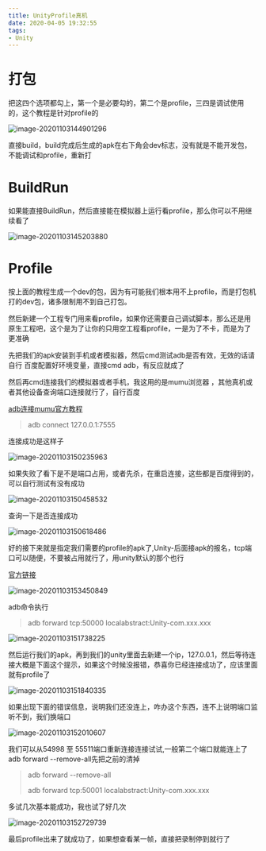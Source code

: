 ```yaml
---
title: UnityProfile真机
date: 2020-04-05 19:32:55
tags:
- Unity
---
```

# 打包

把这四个选项都勾上，第一个是必要勾的，第二个是profile，三四是调试使用的，这个教程是针对profile的

![image-20201103144901296](image-20201103144901296.png)

直接build，build完成后生成的apk在右下角会dev标志，没有就是不能开发包，不能调试和profile，重新打

# BuildRun

如果能直接BuildRun，然后直接能在模拟器上运行看profile，那么你可以不用继续看了

![image-20201103145203880](image-20201103145203880.png)

# Profile

按上面的教程生成一个dev的包，因为有可能我们根本用不上profile，而是打包机打的dev包，诸多限制用不到自己打包。

然后新建一个工程专门用来看profile，如果你还需要自己调试脚本，那么还是用原生工程吧，这个是为了让你的只用空工程看profile，一是为了不卡，而是为了更准确

先把我们的apk安装到手机或者模拟器，然后cmd测试adb是否有效，无效的话请自行 百度配置好环境变量，直接cmd adb，有反应就成了 

然后再cmd连接我们的模拟器或者手机，我这用的是mumu浏览器 ，其他真机或者其他设备查询端口连接就行了，自行百度

[adb连接mumu官方教程](http://mumu.163.com/2017/12/19/25241_730476.html?type=notice)

>adb connect 127.0.0.1:7555

连接成功是这样子

![image-20201103150235963](image-20201103150235963.png)

如果失败了看下是不是端口占用，或者先杀，在重启连接，这些都是百度得到的，可以自行测试有没有成功

![image-20201103150458532](image-20201103150458532.png)

查询一下是否连接成功

![image-20201103150618486](image-20201103150618486.png)

好的接下来就是指定我们需要的profile的apk了,Unity-后面接apk的报名，tcp端口可以随便，不要被占用就行了，用unity默认的那个也行

[官方链接](https://docs.unity3d.com/Manual/ProfilerWindow.html)

![image-20201103153450849](image-20201103153450849.png)

adb命令执行

>adb forward tcp:50000 localabstract:Unity-com.xxx.xxx

![image-20201103151738225](image-20201103151738225.png)

然后运行我们的apk，再到我们的unity里面去新建一个ip，127.0.0.1，然后等待连接大概是下面这个提示，如果这个时候没报错，恭喜你已经连接成功了，应该里面就有profile了

![image-20201103151840335](image-20201103151840335.png)

如果出现下面的错误信息，说明我们还没连上，咋办这个东西，连不上说明端口监听不到，我们换端口

![image-20201103152010607](image-20201103152010607.png)

我们可以从54998 至 55511端口重新连接连接试试,一般第二个端口就能连上了adb forward --remove-all先把之前的清掉

> adb forward --remove-all
>
> adb forward tcp:50001 localabstract:Unity-com.xxx.xxx

多试几次基本能成功，我也试了好几次

![image-20201103152729739](image-20201103152729739.png)

最后profile出来了就成功了，如果想查看某一帧，直接把录制停到就行了
